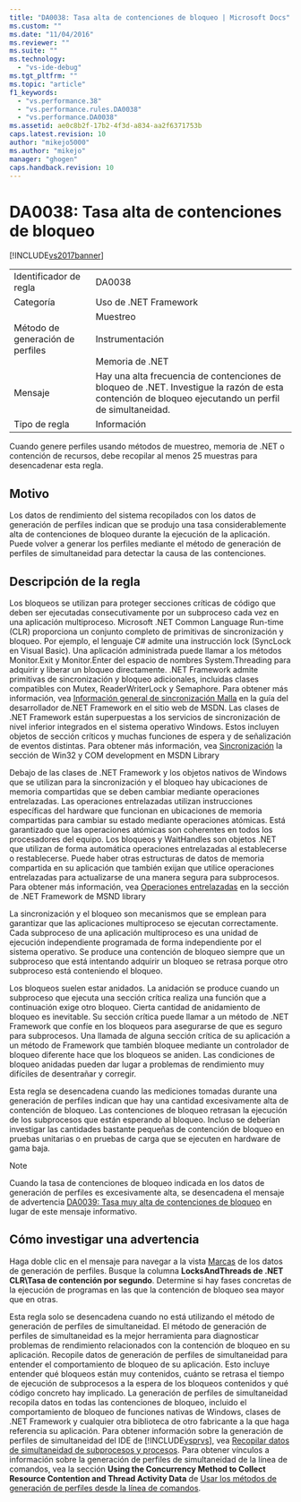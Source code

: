 ```yaml
---
title: "DA0038: Tasa alta de contenciones de bloqueo | Microsoft Docs"
ms.custom: ""
ms.date: "11/04/2016"
ms.reviewer: ""
ms.suite: ""
ms.technology: 
  - "vs-ide-debug"
ms.tgt_pltfrm: ""
ms.topic: "article"
f1_keywords: 
  - "vs.performance.38"
  - "vs.performance.rules.DA0038"
  - "vs.performance.DA0038"
ms.assetid: ae0c8b2f-17b2-4f3d-a834-aa2f6371753b
caps.latest.revision: 10
author: "mikejo5000"
ms.author: "mikejo"
manager: "ghogen"
caps.handback.revision: 10
---
```

# DA0038: Tasa alta de contenciones de bloqueo
[!INCLUDE[vs2017banner](../code-quality/includes/vs2017banner.md)]

|||  
|-|-|  
|Identificador de regla|DA0038|  
|Categoría|Uso de .NET Framework|  
|Método de generación de perfiles|Muestreo<br /><br /> Instrumentación<br /><br /> Memoria de .NET|  
|Mensaje|Hay una alta frecuencia de contenciones de bloqueo de .NET.  Investigue la razón de esta contención de bloqueo ejecutando un perfil de simultaneidad.|  
|Tipo de regla|Información|  
  
 Cuando genere perfiles usando métodos de muestreo, memoria de .NET o contención de recursos, debe recopilar al menos 25 muestras para desencadenar esta regla.  
  
## Motivo  
 Los datos de rendimiento del sistema recopilados con los datos de generación de perfiles indican que se produjo una tasa considerablemente alta de contenciones de bloqueo durante la ejecución de la aplicación.  Puede volver a generar los perfiles mediante el método de generación de perfiles de simultaneidad para detectar la causa de las contenciones.  
  
## Descripción de la regla  
 Los bloqueos se utilizan para proteger secciones críticas de código que deben ser ejecutadas consecutivamente por un subproceso cada vez en una aplicación multiproceso.  Microsoft .NET Common Language Run\-time \(CLR\) proporciona un conjunto completo de primitivas de sincronización y bloqueo.  Por ejemplo, el lenguaje C\# admite una instrucción lock \(SyncLock en Visual Basic\).  Una aplicación administrada puede llamar a los métodos Monitor.Exit y Monitor.Enter del espacio de nombres System.Threading para adquirir y liberar un bloqueo directamente.  .NET Framework admite primitivas de sincronización y bloqueo adicionales, incluidas clases compatibles con Mutex, ReaderWriterLock y Semaphore.  Para obtener más información, vea [Información general de sincronización Malla](http://go.microsoft.com/fwlink/?LinkId=177867) en la guía del desarrollador de.NET Framework en el sitio web de MSDN.  Las clases de .NET Framework están superpuestas a los servicios de sincronización de nivel inferior integrados en el sistema operativo Windows.  Estos incluyen objetos de sección críticos y muchas funciones de espera y de señalización de eventos distintas.  Para obtener más información, vea [Sincronización](http://go.microsoft.com/fwlink/?LinkId=177869) la sección de Win32 y COM development en MSDN Library  
  
 Debajo de las clases de .NET Framework y los objetos nativos de Windows que se utilizan para la sincronización y el bloqueo hay ubicaciones de memoria compartidas que se deben cambiar mediante operaciones entrelazadas.  Las operaciones entrelazadas utilizan instrucciones específicas del hardware que funcionan en ubicaciones de memoria compartidas para cambiar su estado mediante operaciones atómicas.  Está garantizado que las operaciones atómicas son coherentes en todos los procesadores del equipo.  Los bloqueos y WaitHandles son objetos .NET que utilizan de forma automática operaciones entrelazadas al establecerse o restablecerse.  Puede haber otras estructuras de datos de memoria compartida en su aplicación que también exijan que utilice operaciones entrelazadas para actualizarse de una manera segura para subprocesos.  Para obtener más información, vea [Operaciones entrelazadas](http://go.microsoft.com/fwlink/?LinkId=177870) en la sección de .NET Framework de MSND library  
  
 La sincronización y el bloqueo son mecanismos que se emplean para garantizar que las aplicaciones multiproceso se ejecutan correctamente.  Cada subproceso de una aplicación multiproceso es una unidad de ejecución independiente programada de forma independiente por el sistema operativo.  Se produce una contención de bloqueo siempre que un subproceso que está intentando adquirir un bloqueo se retrasa porque otro subproceso está conteniendo el bloqueo.  
  
 Los bloqueos suelen estar anidados.  La anidación se produce cuando un subproceso que ejecuta una sección crítica realiza una función que a continuación exige otro bloqueo.  Cierta cantidad de anidamiento de bloqueo es inevitable.  Su sección crítica puede llamar a un método de .NET Framework que confíe en los bloqueos para asegurarse de que es seguro para subprocesos.  Una llamada de alguna sección crítica de su aplicación a un método de Framework que también bloquee mediante un controlador de bloqueo diferente hace que los bloqueos se aniden.  Las condiciones de bloqueo anidadas pueden dar lugar a problemas de rendimiento muy difíciles de desentrañar y corregir.  
  
 Esta regla se desencadena cuando las mediciones tomadas durante una generación de perfiles indican que hay una cantidad excesivamente alta de contención de bloqueo.  Las contenciones de bloqueo retrasan la ejecución de los subprocesos que están esperando al bloqueo.  Incluso se deberían investigar las cantidades bastante pequeñas de contención de bloqueo en pruebas unitarias o en pruebas de carga que se ejecuten en hardware de gama baja.  
  
> [!NOTE]
>  Cuando la tasa de contenciones de bloqueo indicada en los datos de generación de perfiles es excesivamente alta, se desencadena el mensaje de advertencia [DA0039: Tasa muy alta de contenciones de bloqueo](../profiling/da0039-very-high-rate-of-lock-contentions.md) en lugar de este mensaje informativo.  
  
## Cómo investigar una advertencia  
 Haga doble clic en el mensaje para navegar a la vista [Marcas](../profiling/marks-view.md) de los datos de generación de perfiles.  Busque la columna **LocksAndThreads de .NET CLR\\Tasa de contención por segundo**.  Determine si hay fases concretas de la ejecución de programas en las que la contención de bloqueo sea mayor que en otras.  
  
 Esta regla solo se desencadena cuando no está utilizando el método de generación de perfiles de simultaneidad.  El método de generación de perfiles de simultaneidad es la mejor herramienta para diagnosticar problemas de rendimiento relacionados con la contención de bloqueo en su aplicación.  Recopile datos de generación de perfiles de simultaneidad para entender el comportamiento de bloqueo de su aplicación.  Esto incluye entender qué bloqueos están muy contenidos, cuánto se retrasa el tiempo de ejecución de subprocesos a la espera de los bloqueos contenidos y qué código concreto hay implicado.  La generación de perfiles de simultaneidad recopila datos en todas las contenciones de bloqueo, incluido el comportamiento de bloqueo de funciones nativas de Windows, clases de .NET Framework y cualquier otra biblioteca de otro fabricante a la que haga referencia su aplicación.  Para obtener información sobre la generación de perfiles de simultaneidad del IDE de [!INCLUDE[vsprvs](../code-quality/includes/vsprvs_md.md)], vea [Recopilar datos de simultaneidad de subprocesos y procesos](../profiling/collecting-thread-and-process-concurrency-data.md).  Para obtener vínculos a información sobre la generación de perfiles de simultaneidad de la línea de comandos, vea la sección **Using the Concurrency Method to Collect Resource Contention and Thread Activity Data** de [Usar los métodos de generación de perfiles desde la línea de comandos](../profiling/using-profiling-methods-to-collect-performance-data-from-the-command-line.md).